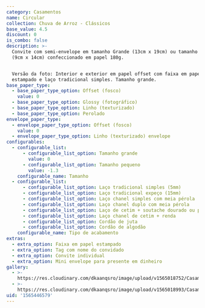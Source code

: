 ```yaml
---
category: Casamentos
name: Circular
collection: Chuva de Arroz - Clássicos
base_value: 4.5
discount: 0
is_combo: false
description: >-
  Convite com semi-envelope em tamanho Grande (13cm x 19cm) ou tamanho Pequeno
  (9cm x 14cm) confeccionado em papel 180g.


  Versão da foto: Interior e exterior em papel offset com faixa em papel
  estampado e laço tradicional simples. Tamanho grande.
base_paper_type:
  - base_paper_type_option: Offset (fosco)
    value: 0
  - base_paper_type_option: Glossy (fotográfico)
  - base_paper_type_option: Linho (texturizado)
  - base_paper_type_option: Perolado
envelope_paper_type:
  - envelope_paper_type_option: Offset (fosco)
    value: 0
  - envelope_paper_type_option: Linho (texturizado) envelope
configurables:
  - configurable_list:
      - configurable_list_option: Tamanho grande
        value: 0
      - configurable_list_option: Tamanho pequeno
        value: -1.3
    configurable_name: Tamanho
  - configurable_list:
      - configurable_list_option: Laço tradicional simples (5mm)
      - configurable_list_option: Laço tradicional expeço (15mm)
      - configurable_list_option: Laço chanel simples com meia pérola
      - configurable_list_option: Laço chanel duplo com meia pérola
      - configurable_list_option: Laço de cetim + soutache dourado ou prateado
      - configurable_list_option: Laço chanel de cetim + renda
      - configurable_list_option: Cordão de juta
      - configurable_list_option: Cordão de algodão
    configurable_name: Tipo de acabamento
extras:
  - extra_option: Faixa em papel estampado
  - extra_option: Tag com nome do convidado
  - extra_option: Convite individual
  - extra_option: Mini envelope para presente em dinheiro
gallery:
  - >-
    https://res.cloudinary.com/dkaanqsro/image/upload/v1565018752/Casamentos/Modelo-Circular-1_avwzau.jpg
  - >-
    https://res.cloudinary.com/dkaanqsro/image/upload/v1565018993/Casamentos/Modelo-Circular-2_ct8vd1.jpg
uid: '1565446579'
---
```


